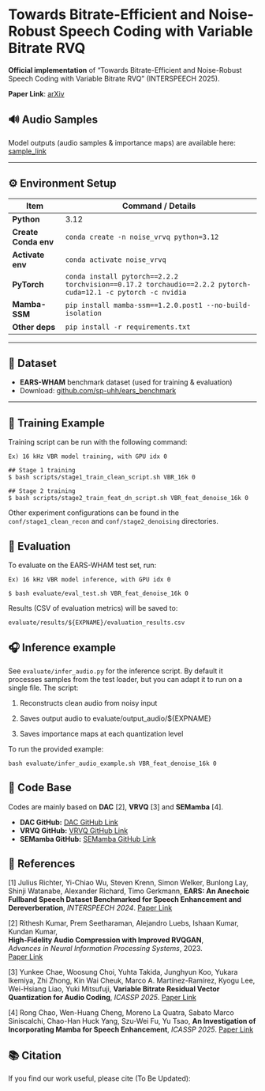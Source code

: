 # Towards Bitrate-Efficient and Noise-Robust Speech Coding with Variable Bitrate RVQ


**Official implementation** of “Towards Bitrate-Efficient and Noise-Robust Speech Coding with Variable Bitrate RVQ” (INTERSPEECH 2025).

**Paper Link**: [arXiv](https://arxiv.org/abs/2506.16538)

## 🔊 Audio Samples  
Model outputs (audio samples & importance maps) are available here:  
[sample_link](https://yoongi43.github.io/noise_robust_vrvq/)

---

## ⚙️ Environment Setup  

| Item                 | Command / Details                                                                                                          |
|----------------------|----------------------------------------------------------------------------------------------------------------------------|
| **Python**           | 3.12                                                                                                                       |
| **Create Conda env** | `conda create -n noise_vrvq python=3.12`                                                                                   |
| **Activate env**     | `conda activate noise_vrvq`                                                                                                |
| **PyTorch**          | `conda install pytorch==2.2.2 torchvision==0.17.2 torchaudio==2.2.2 pytorch-cuda=12.1 -c pytorch -c nvidia`                  |
| **Mamba-SSM**        | `pip install mamba-ssm==1.2.0.post1 --no-build-isolation`                                                                   |
| **Other deps**       | `pip install -r requirements.txt`                                                                                          |

---

## 📂 Dataset  
- **EARS-WHAM** benchmark dataset (used for training & evaluation)  
- Download: [github.com/sp-uhh/ears_benchmark](https://github.com/sp-uhh/ears_benchmark)

---

## 🚀 Training Example  
Training script can be run with the following command:
```
Ex) 16 kHz VBR model training, with GPU idx 0

## Stage 1 training
$ bash scripts/stage1_train_clean_script.sh VBR_16k 0

## Stage 2 training
$ bash scripts/stage2_train_feat_dn_script.sh VBR_feat_denoise_16k 0
```
Other experiment configurations can be found in the `conf/stage1_clean_recon` and `conf/stage2_denoising` directories.

## 🧪 Evaluation
To evaluate on the EARS-WHAM test set, run:
```
Ex) 16 kHz VBR model inference, with GPU idx 0

$ bash evaluate/eval_test.sh VBR_feat_denoise_16k 0
```
Results (CSV of evaluation metrics) will be saved to:

```
evaluate/results/${EXPNAME}/evaluation_results.csv
```

## 🎧 Inference example
See `evaluate/infer_audio.py` for the inference script. 
By default it processes samples from the test loader, but you can adapt it to run on a single file. The script:

1. Reconstructs clean audio from noisy input

2. Saves output audio to evaluate/output_audio/${EXPNAME}

3. Saves importance maps at each quantization level

To run the provided example:
```
bash evaluate/infer_audio_example.sh VBR_feat_denoise_16k 0
```

## 📌 Code Base  
Codes are mainly based on **DAC** [2], **VRVQ** [3] and **SEMamba** [4].  
- **DAC GitHub:** [DAC GitHub Link](https://github.com/descriptinc/descript-audio-codec)  
- **VRVQ GitHub:** [VRVQ GitHub Link](https://github.com/SonyResearch/VRVQ)  
- **SEMamba GitHub:** [SEMamba GitHub Link](https://github.com/RoyChao19477/SEMamba)


## 📝 References
[1] Julius Richter, Yi-Chiao Wu, Steven Krenn, Simon Welker, Bunlong Lay, Shinji Watanabe, Alexander Richard, Timo Gerkmann,
**EARS: An Anechoic Fullband Speech Dataset Benchmarked for Speech Enhancement and Dereverberation**,
*INTERSPEECH 2024*.
[Paper Link](https://arxiv.org/abs/2406.06185)

[2] Rithesh Kumar, Prem Seetharaman, Alejandro Luebs, Ishaan Kumar, Kundan Kumar,  
**High-Fidelity Audio Compression with Improved RVQGAN**,  
*Advances in Neural Information Processing Systems*, 2023.  
[Paper Link](https://arxiv.org/abs/2306.06546)

[3] Yunkee Chae, Woosung Choi, Yuhta Takida, Junghyun Koo, Yukara Ikemiya, Zhi Zhong, Kin Wai Cheuk, Marco A. Martínez-Ramírez, Kyogu Lee, Wei-Hsiang Liao, Yuki Mitsufuji, 
**Variable Bitrate Residual Vector Quantization for Audio Coding**,
*ICASSP 2025*.
[Paper Link](https://arxiv.org/abs/2410.06016)

[4] Rong Chao, Wen-Huang Cheng, Moreno La Quatra, Sabato Marco Siniscalchi, Chao-Han Huck Yang, Szu-Wei Fu, Yu Tsao,
**An Investigation of Incorporating Mamba for Speech Enhancement**,
*ICASSP 2025*.
[Paper Link](https://arxiv.org/abs/2405.06573)

## 📚 Citation

If you find our work useful, please cite (To Be Updated):

<!-- ```bibtex
@INPROCEEDINGS{chae2025robustvrvq,
    title = {Towards Bitrate-Efficient and Noise-Robust Speech Coding with Variable Bitrate RVQ},
    author = {Yunkee Chae and Kyogu Lee},
    year = {2025},
    booktitle = {Interspeech 2025},
    pages = {},
    doi = {},
    issn = {}
}
``` -->